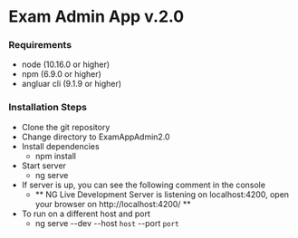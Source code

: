 # Exam Admin App v.2.0

### Requirements

- node (10.16.0 or higher)
- npm (6.9.0 or higher)
- angluar cli (9.1.9 or higher)

### Installation Steps

- Clone the git repository
- Change directory to ExamAppAdmin2.0
- Install dependencies
  - npm install
- Start server
  - ng serve
- If server is up, you can see the following comment in the console
  - ** NG Live Development Server is listening on localhost:4200, open your browser on http://localhost:4200/ **
- To run on a different host and port
  - ng serve --dev --host `host` --port `port`
